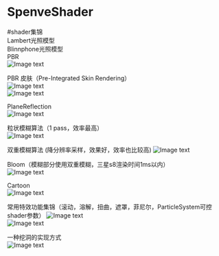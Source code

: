 # SpenveShader

#shader集锦  
Lambert光照模型  
Blinnphone光照模型  
PBR  
![Image text](https://github.com/Wind-Coming/SpenveShader/blob/main/ScreenShot/PBR.png)  

PBR 皮肤（Pre-Integrated Skin Rendering）  
![Image text](https://github.com/Wind-Coming/SpenveShader/blob/main/ScreenShot/PBRSkin.png)  
![Image text](https://github.com/Wind-Coming/SpenveShader/blob/main/ScreenShot/PBRSKin2.png)  

PlaneReflection  
![Image text](https://github.com/Wind-Coming/SpenveShader/blob/main/ScreenShot/PlaneReflection.png)  

粒状模糊算法（1 pass，效率最高）  
![Image text](https://github.com/Wind-Coming/SpenveShader/blob/main/ScreenShot/GrainyBlur.png)  

双重模糊算法  (降分辨率采样，效果好，效率也比较高)
![Image text](https://github.com/Wind-Coming/SpenveShader/blob/main/ScreenShot/dualBlur.png)  

Bloom（模糊部分使用双重模糊，三星s8渲染时间1ms以内）  
![Image text](https://github.com/Wind-Coming/SpenveShader/blob/main/ScreenShot/bloom.png)  

Cartoon  
![Image text](https://github.com/Wind-Coming/SpenveShader/blob/main/ScreenShot/Cartoon.png)  

常用特效功能集锦（滚动，溶解，扭曲，遮罩，菲尼尔，ParticleSystem可控shader参数）
![Image text](https://github.com/Wind-Coming/SpenveShader/blob/main/ScreenShot/FxCombine_p.png)  
![Image text](https://github.com/Wind-Coming/SpenveShader/blob/main/ScreenShot/FxCombine_s.png)  

一种挖洞的实现方式  
![Image text](https://github.com/Wind-Coming/SpenveShader/blob/main/ScreenShot/hole.png)  

